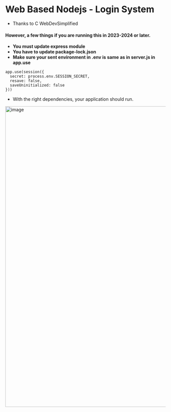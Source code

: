 # Web Based Nodejs - Login System
- Thanks to C WebDevSimplified

#### However, a few things if you are running this in 2023-2024 or later.
- **You must update express module**
- **You have to update package-lock.json**
- **Make sure your sent environment in .env is same as in server.js in app.use**

```
app.use(session({
  secret: process.env.SESSION_SECRET,
  resave: false,
  saveUninitialized: false
}))
```

- With the right dependencies, your application should run.

<img width="946" alt="image" src="https://github.com/WebDevSimplified/Nodejs-Passport-Login/assets/55284959/931f2cfd-a5e4-48b5-bac3-b9da519d860f">
